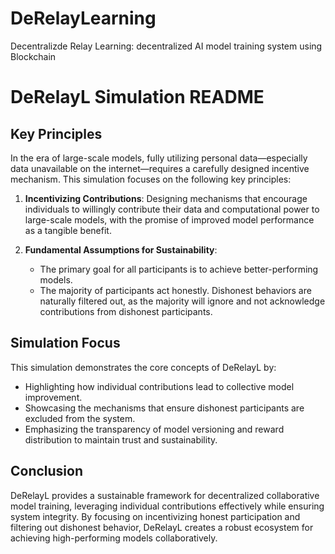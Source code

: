 # DeRelayLearning
Decentralizde Relay Learning: decentralized AI model training system using Blockchain

# DeRelayL Simulation README

## Key Principles

In the era of large-scale models, fully utilizing personal data—especially data unavailable on the internet—requires a carefully designed incentive mechanism. This simulation focuses on the following key principles:

1. **Incentivizing Contributions**: Designing mechanisms that encourage individuals to willingly contribute their data and computational power to large-scale models, with the promise of improved model performance as a tangible benefit.

2. **Fundamental Assumptions for Sustainability**:
   - The primary goal for all participants is to achieve better-performing models.
   - The majority of participants act honestly. Dishonest behaviors are naturally filtered out, as the majority will ignore and not acknowledge contributions from dishonest participants.

## Simulation Focus

This simulation demonstrates the core concepts of DeRelayL by:
- Highlighting how individual contributions lead to collective model improvement.
- Showcasing the mechanisms that ensure dishonest participants are excluded from the system.
- Emphasizing the transparency of model versioning and reward distribution to maintain trust and sustainability.

## Conclusion

DeRelayL provides a sustainable framework for decentralized collaborative model training, leveraging individual contributions effectively while ensuring system integrity. By focusing on incentivizing honest participation and filtering out dishonest behavior, DeRelayL creates a robust ecosystem for achieving high-performing models collaboratively.
